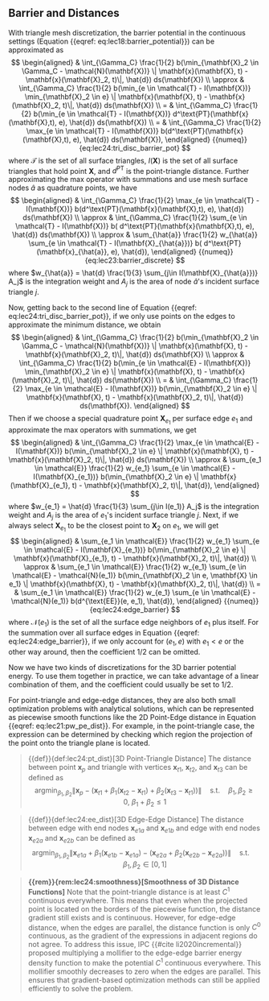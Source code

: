 ## Barrier and Distances

With triangle mesh discretization, the barrier potential in the continuous settings (Equation {{eqref: eq:lec18:barrier_potential}}) can be approximated as
$$
\begin{aligned}
    & \int_{\Gamma_C} \frac{1}{2} b(\min_{\mathbf{X}_2 \in \Gamma_C - \mathcal{N}(\mathbf{X})} \| \mathbf{x}(\mathbf{X}, t) - \mathbf{x}(\mathbf{X}_2, t)\|, \hat{d}) ds(\mathbf{X}) \\
    \approx & \int_{\Gamma_C} \frac{1}{2} b(\min_{e \in \mathcal{T} - I(\mathbf{X})} \min_{\mathbf{X}_2 \in e} \| \mathbf{x}(\mathbf{X}, t) - \mathbf{x}(\mathbf{X}_2, t)\|, \hat{d}) ds(\mathbf{X}) \\
    = & \int_{\Gamma_C} \frac{1}{2} b(\min_{e \in \mathcal{T} - I(\mathbf{X})} d^\text{PT}(\mathbf{x}(\mathbf{X},t), e), \hat{d}) ds(\mathbf{X}) \\
    = & \int_{\Gamma_C} \frac{1}{2} \max_{e \in \mathcal{T} - I(\mathbf{X})} b(d^\text{PT}(\mathbf{x}(\mathbf{X},t), e), \hat{d}) ds(\mathbf{X}),
\end{aligned}
{{numeq}}{eq:lec24:tri_disc_barrier_pot}
$$
where $\mathcal{T}$ is the set of all surface triangles, $I(\mathbf{X})$ is the set of all surface triangles that hold point $\mathbf{X}$, and $d^{\text{PT}}$ is the point-triangle distance.
Further approximating the max operator with summations and use mesh surface nodes $\hat{a}$ as quadrature points, we have
$$
\begin{aligned}
    & \int_{\Gamma_C} \frac{1}{2} \max_{e \in \mathcal{T} - I(\mathbf{X})} b(d^\text{PT}(\mathbf{x}(\mathbf{X},t), e), \hat{d}) ds(\mathbf{X}) \\
    \approx & \int_{\Gamma_C} \frac{1}{2} \sum_{e \in \mathcal{T} - I(\mathbf{X})} b( d^\text{PT}(\mathbf{x}(\mathbf{X},t), e), \hat{d}) ds(\mathbf{X}) \\
    \approx &
    \sum_{\hat{a}} \frac{1}{2} w_{\hat{a}} \sum_{e \in \mathcal{T} - I(\mathbf{X}_{\hat{a}})} b( d^\text{PT}(\mathbf{x}_{\hat{a}}, e), \hat{d}),
\end{aligned}
{{numeq}}{eq:lec23:barrier_discrete}
$$
where $w_{\hat{a}} = \hat{d} \frac{1}{3} \sum_{j\in I(\mathbf{X}_{\hat{a}})} A_j$ is the integration weight and $A_j$ is the area of node $\hat{a}$'s incident surface triangle $j$.

Now, getting back to the second line of Equation {{eqref: eq:lec24:tri_disc_barrier_pot}}, if we only use points on the edges to approximate the minimum distance, we obtain
$$
\begin{aligned}
    & \int_{\Gamma_C} \frac{1}{2} b(\min_{\mathbf{X}_2 \in \Gamma_C - \mathcal{N}(\mathbf{X})} \| \mathbf{x}(\mathbf{X}, t) - \mathbf{x}(\mathbf{X}_2, t)\|, \hat{d}) ds(\mathbf{X}) \\
    \approx & \int_{\Gamma_C} \frac{1}{2} b(\min_{e \in \mathcal{E} - I(\mathbf{X})} \min_{\mathbf{X}_2 \in e} \| \mathbf{x}(\mathbf{X}, t) - \mathbf{x}(\mathbf{X}_2, t)\|, \hat{d}) ds(\mathbf{X}) \\
    = & \int_{\Gamma_C} \frac{1}{2} \max_{e \in \mathcal{E} - I(\mathbf{X})} b(\min_{\mathbf{X}_2 \in e} \| \mathbf{x}(\mathbf{X}, t) - \mathbf{x}(\mathbf{X}_2, t)\|, \hat{d}) ds(\mathbf{X}).
\end{aligned}
$$
Then if we choose a special quadrature point $\mathbf{X}_{e_1}$ per surface edge $e_1$ and approximate the max operators with summations, we get
$$
\begin{aligned}
    & \int_{\Gamma_C} \frac{1}{2} \max_{e \in \mathcal{E} - I(\mathbf{X})} b(\min_{\mathbf{X}_2 \in e} \| \mathbf{x}(\mathbf{X}, t) - \mathbf{x}(\mathbf{X}_2, t)\|, \hat{d}) ds(\mathbf{X}) \\
    \approx & \sum_{e_1 \in \mathcal{E}} \frac{1}{2} w_{e_1} \sum_{e \in \mathcal{E} - I(\mathbf{X}_{e_1})} b(\min_{\mathbf{X}_2 \in e} \| \mathbf{x}(\mathbf{X}_{e_1}, t) - \mathbf{x}(\mathbf{X}_2, t)\|, \hat{d}),
\end{aligned}
$$
where $w_{e_1} = \hat{d} \frac{1}{3} \sum_{j\in I(e_1)} A_j$ is the integration weight and $A_j$ is the area of $e_1$'s incident surface triangle $j$.
Next, if we always select $\mathbf{X}_{e_1}$ to be the closest point to $\mathbf{X}_2$ on $e_1$, we will get
$$
\begin{aligned}
    & \sum_{e_1 \in \mathcal{E}} \frac{1}{2} w_{e_1} \sum_{e \in \mathcal{E} - I(\mathbf{X}_{e_1})} b(\min_{\mathbf{X}_2 \in e} \| \mathbf{x}(\mathbf{X}_{e_1}, t) - \mathbf{x}(\mathbf{X}_2, t)\|, \hat{d}) \\
    \approx & \sum_{e_1 \in \mathcal{E}} \frac{1}{2} w_{e_1} \sum_{e \in \mathcal{E} - \mathcal{N}(e_1)} b(\min_{\mathbf{X}_2 \in e, \mathbf{X} \in e_1} \| \mathbf{x}(\mathbf{X}, t) - \mathbf{x}(\mathbf{X}_2, t)\|, \hat{d}) \\
    = & \sum_{e_1 \in \mathcal{E}} \frac{1}{2} w_{e_1}  \sum_{e \in \mathcal{E} - \mathcal{N}(e_1)} b(d^{\text{EE}}(e, e_1), \hat{d}),
\end{aligned}
{{numeq}}{eq:lec24:edge_barrier}
$$
where $\mathcal{N}(e_1)$ is the set of all the surface edge neighbors of $e_1$ plus itself. For the summation over all surface edges in Equation {{eqref: eq:lec24:edge_barrier}}, if we only account for $(e_1, e)$ with $e_1 < e$ or the other way around, then the coefficient $1/2$ can be omitted.

Now we have two kinds of discretizations for the 3D barrier potential energy. To use them together in practice, we can take advantage of a linear combination of them, and the coefficient could usually be set to $1/2$.

For point-triangle and edge-edge distances, they are also both small optimization problems with analytical solutions, which can be represented as piecewise smooth functions like the 2D Point-Edge distance in Equation {{eqref: eq:lec21:pw_pe_dist}}.
For example, in the point-triangle case, the expression can be determined by checking which region the projection of the point onto the triangle plane is located.

> {{def}}{def:lec24:pt_dist}[3D Point-Triangle Distance] The distance between point $\mathbf{x}_p$ and triangle with vertices $\mathbf{x}_{t1}$, $\mathbf{x}_{t2}$, and $\mathbf{x}_{t3}$ can be defined as $$ \text{arg}\min_{\beta_1,\beta_2} \|\mathbf{x}_p - (\mathbf{x}_{t1} + \beta_1 (\mathbf{x}_{t2} - \mathbf{x}_{t1}) + \beta_2 (\mathbf{x}_{t3} - \mathbf{x}_{t1})) \| \quad \text{s.t.} \quad \beta_1,\beta_2 \geq 0, \ \beta_1+\beta_2 \leq 1 $$

> {{def}}{def:lec24:ee_dist}[3D Edge-Edge Distance] The distance between edge with end nodes $\mathbf{x}_{e1a}$ and $\mathbf{x}_{e1b}$ and edge with end nodes $\mathbf{x}_{e2a}$ and $\mathbf{x}_{e2b}$ can be defined as
> $$ \text{arg}\min_{\beta_1,\beta_2} \| \mathbf{x}_{e1a} + \beta_1 (\mathbf{x}_{e1b} - \mathbf{x}_{e1a}) - (\mathbf{x}_{e2a} + \beta_2 (\mathbf{x}_{e2b} - \mathbf{x}_{e2a})) \| \quad \text{s.t.} \quad \beta_1,\beta_2 \in [0,1] $$

> **{{rem}}{rem:lec24:smoothness}[Smoothness of 3D Distance Functions]** Note that the point-triangle distance is at least $C^1$ continuous everywhere. This means that even when the projected point is located on the borders of the piecewise function, the distance gradient still exists and is continuous. However, for edge-edge distance, when the edges are parallel, the distance function is only $C^0$ continuous, as the gradient of the expressions in adjacent regions do not agree. To address this issue, IPC {{#cite li2020incremental}} proposed multiplying a mollifier to the edge-edge barrier energy density function to make the potential $C^1$ continuous everywhere. This mollifier smoothly decreases to zero when the edges are parallel. This ensures that gradient-based optimization methods can still be applied efficiently to solve the problem.
